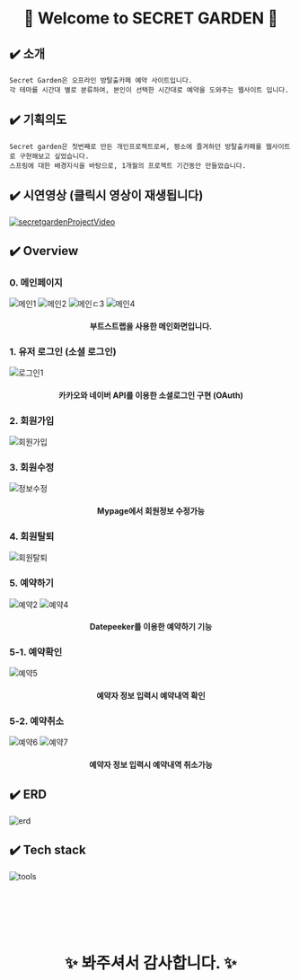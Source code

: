  # <div align="center">:cherry_blossom:  Welcome to SECRET GARDEN :cherry_blossom: </div>

## :heavy_check_mark: 소개
    Secret Garden은 오프라인 방탈출카페 예약 사이트입니다. 
    각 테마를 시간대 별로 분류하여, 본인이 선택한 시간대로 예약을 도와주는 웹사이트 입니다.
## :heavy_check_mark: 기획의도
    Secret garden은 첫번째로 만든 개인프로젝트로써, 평소에 즐겨하던 방탈출카페를 웹사이트로 구현해보고 싶었습니다.
    스프링에 대한 배경지식을 바탕으로, 1개월의 프로젝트 기간동안 만들었습니다.
    

## :heavy_check_mark: 시연영상  (클릭시 영상이 재생됩니다)
[![secretgardenProjectVideo](https://img.youtube.com/vi/qmONs1K2UUc/0.jpg)](https://www.youtube.com/watch?v=qmONs1K2UUc)
## :heavy_check_mark: Overview
### 0. 메인페이지
![메인1](https://user-images.githubusercontent.com/78129881/128315101-667c765b-4c12-482e-af6c-ebd499f25823.jpg)
![메인2](https://user-images.githubusercontent.com/78129881/128315108-3eae75f2-6ccb-419e-88c7-4ff17517f110.jpg)
![메인ㄷ3](https://user-images.githubusercontent.com/78129881/128315111-0ab12ab7-c7d3-4b1b-9248-2f7c597f576e.jpg)
![메인4](https://user-images.githubusercontent.com/78129881/128315116-0b5f3226-6d2b-4295-88ff-cde4e202ae4c.jpg)

#### <div align="center"> 부트스트랩을 사용한 메인화면입니다. </div>
### 1. 유저 로그인 (소셜 로그인)
![로그인1](https://user-images.githubusercontent.com/78129881/128315152-8ca5b055-5eb8-4695-a595-7ebc299845c8.jpg)
#### <div align="center"> 카카오와 네이버 API를 이용한 소셜로그인 구현 (OAuth) </div>
### 2. 회원가입
![회원가입](https://user-images.githubusercontent.com/78129881/128315161-32a883d4-6b0f-4f3f-88f9-89adb2fffbc8.jpg)

### 3. 회원수정
![정보수정](https://user-images.githubusercontent.com/78129881/128315183-c8687620-a8fb-4690-aff6-26ada7488291.jpg)
#### <div align="center"> Mypage에서 회원정보 수정가능 </div>
### 4. 회원탈퇴
![회원탈퇴](https://user-images.githubusercontent.com/78129881/128315197-9ab64bbd-918d-4d11-9c72-a2efbf7f68f7.jpg)
### 5. 예약하기
![예약2](https://user-images.githubusercontent.com/78129881/128315860-b643a08c-4c4d-46c4-9962-fe2111cfdfc1.jpg)
![예약4](https://user-images.githubusercontent.com/78129881/128315367-9341d29c-78da-4ad2-a1b9-c2bb6324d541.jpg)
#### <div align="center"> Datepeeker를 이용한 예약하기 기능 </div>
### 5-1. 예약확인
![예약5](https://user-images.githubusercontent.com/78129881/128315392-faa1be29-d249-41b1-acff-5929c624706f.jpg)
#### <div align="center"> 예약자 정보 입력시 예약내역 확인 </div>
### 5-2. 예약취소
![예약6](https://user-images.githubusercontent.com/78129881/128315433-148f8a18-d910-4b09-a37c-0381e1b4e341.jpg)
![예약7](https://user-images.githubusercontent.com/78129881/128315451-9fb4bcf6-608b-4a48-a007-9b4c69cb4590.jpg)
#### <div align="center"> 예약자 정보 입력시 예약내역 취소가능 </div>


## :heavy_check_mark: ERD
![erd](https://user-images.githubusercontent.com/78129881/128227215-60162b26-4f70-4fb8-9d58-4da0b83f3313.jpg)
## :heavy_check_mark: Tech stack
![tools](https://user-images.githubusercontent.com/78129881/128227254-eaa92183-0cb1-4c9f-a6e9-699c4a7a807d.jpg)
<br></br><br></br><br></br>

 # <div align="center"> :sparkles: 봐주셔서 감사합니다. :sparkles: </div>
